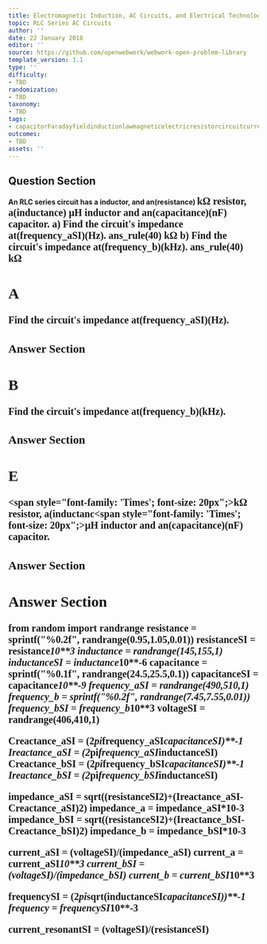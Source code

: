 ```yaml
---
title: Electromagnetic Induction, AC Circuits, and Electrical Technologies
topic: RLC Series AC Circuits
author: ''
date: 22 January 2018
editor: ''
source: https://github.com/openwebwork/webwork-open-problem-library
template_version: 1.1
type: ''
difficulty:
- TBD
randomization:
- TBD
taxonomy:
- TBD
tags:
- capacitorFaradayfieldinductionlawmagneticelectricresistorcircuitcurrentresistorfrequency
outcomes:
- TBD
assets: ''
---
```


## Question Section 

<b>
An RLC series circuit has a inductor, and an(resistance) <span style="font-family: 'Times'; font-size: 20px";>k&Omega;<span> resistor, a(inductance) <span style="font-family: 'Times'; font-size: 20px";>&mu;H<span> inductor and an(capacitance)(nF) capacitor.
a) Find the circuit's impedance at(frequency_aSI)(Hz).
ans_rule(40) <span style="font-family: 'Times'; font-size: 20px";>k&Omega;<span> 
b) Find the circuit's impedance at(frequency_b)(kHz).
ans_rule(40) <span style="font-family: 'Times'; font-size: 20px";>k&Omega;<span>

## A
Find the circuit's impedance at(frequency_aSI)(Hz).
### Answer Section
## B
Find the circuit's impedance at(frequency_b)(kHz).
### Answer Section
## E
<span style="font-family: 'Times'; font-size: 20px";>k&Omega;<span> resistor, a(inductanc<span style="font-family: 'Times'; font-size: 20px";>&mu;H<span> inductor and an(capacitance)(nF) capacitor.
### Answer Section


## Answer Section

from random import randrange
resistance = sprintf("%0.2f", randrange(0.95,1.05,0.01))
resistanceSI = resistance*10**3
inductance = randrange(145,155,1)
inductanceSI = inductance*10**-6
capacitance = sprintf("%0.1f", randrange(24.5,25.5,0.1))
capacitanceSI = capacitance*10**-9
frequency_aSI = randrange(490,510,1)
frequency_b = sprintf("%0.2f", randrange(7.45,7.55,0.01))
frequency_bSI = frequency_b*10**3
voltageSI = randrange(406,410,1)

Creactance_aSI = (2*pi*frequency_aSI*capacitanceSI)**-1
Ireactance_aSI = (2*pi*frequency_aSI*inductanceSI)
Creactance_bSI = (2*pi*frequency_bSI*capacitanceSI)**-1
Ireactance_bSI = (2*pi*frequency_bSI*inductanceSI)

impedance_aSI = sqrt((resistanceSI**2)+(Ireactance_aSI-Creactance_aSI)**2)
impedance_a = impedance_aSI*10**-3
impedance_bSI = sqrt((resistanceSI**2)+(Ireactance_bSI-Creactance_bSI)**2)
impedance_b = impedance_bSI*10**-3

current_aSI = (voltageSI)/(impedance_aSI)
current_a = current_aSI*10**3
current_bSI = (voltageSI)/(impedance_bSI)
current_b = current_bSI*10**3

frequencySI = (2*pi*sqrt(inductanceSI*capacitanceSI))**-1
frequency = frequencySI*10**-3

current_resonantSI = (voltageSI)/(resistanceSI)